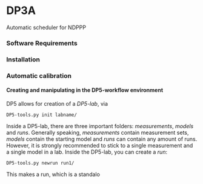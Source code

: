 # DP3A
Automatic scheduler for NDPPP

### Software Requirements

### Installation

### Automatic calibration
#### Creating and manipulating in the DP5-workflow environment
DP5 allows for creation of a *DP5-lab*, via
```
DP5-tools.py init labname/
```
Inside a DP5-lab, there are three important folders: *measurements*, *models* and *runs*.
Generally speaking, *measurements* contain measurement sets, *models* contain the starting model and *runs* can contain any amount of runs.
However, it is strongly recommended to stick to a single measurement and a single model in a lab.
Inside the DP5-lab, you can create a *run*:
```
DP5-tools.py newrun run1/
```
This makes a run, which is a standalo
